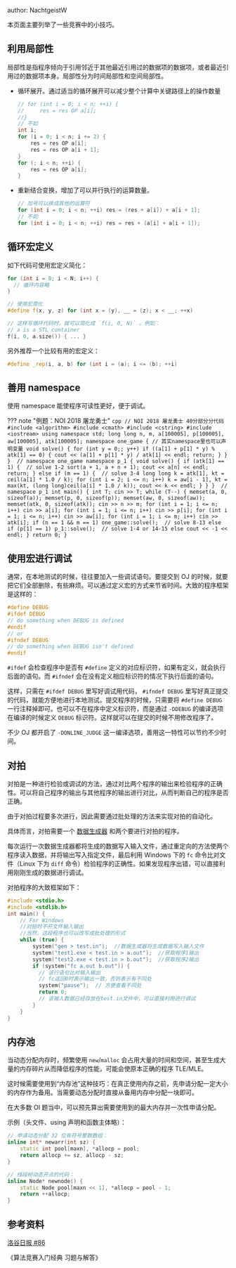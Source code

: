 author: NachtgeistW

本页面主要列举了一些竞赛中的小技巧。

## 利用局部性

局部性是指程序倾向于引用邻近于其他最近引用过的数据项的数据项，或者最近引用过的数据项本身。局部性分为时间局部性和空间局部性。

-   循环展开。通过适当的循环展开可以减少整个计算中关键路径上的操作数量

    ```cpp
    // for (int i = 0; i < n; ++i) {
    //     res = res OP a[i];
    //}
    // 不如
    int i;
    for (i = 0; i < n; i += 2) {
        res = res OP a[i];
        res = res OP a[i + 1];
    }
    for (; i < n; ++i) {
        res = res OP a[i];
    }
    ```

-   重新结合变换，增加了可以并行执行的运算数量。

    ```cpp
    // 加号可以换成其他的运算符
    for (int i = 0; i < n; ++i) res = (res + a[i]) + a[i + 1];
    // 不如
    for (int i = 0; i < n; ++i) res = res + (a[i] + a[i + 1]);
    ```

## 循环宏定义

如下代码可使用宏定义简化：

```cpp
for (int i = 0; i < N; i++) {
  // 循环内容略
}

// 使用宏简化
#define f(x, y, z) for (int x = (y), __ = (z); x < __; ++x)

// 这样写循环代码时，就可以简化成 `f(i, 0, N)` 。例如：
// a is a STL container
f(i, 0, a.size()) { ... }
```

另外推荐一个比较有用的宏定义：

```cpp
#define _rep(i, a, b) for (int i = (a); i <= (b); ++i)
```

## 善用 namespace

使用 namespace 能使程序可读性更好，便于调试。

??? note "例题：NOI 2018 屠龙勇士"
    ```cpp
    // NOI 2018 屠龙勇士 40分部分分代码
    #include <algorithm>
    #include <cmath>
    #include <cstring>
    #include <iostream>
    using namespace std;
    long long n, m, a[100005], p[100005], aw[100005], atk[100005];
    namespace one_game {
    // 其实namespace里也可以声明变量
    void solve() {
      for (int y = 0;; y++)
        if ((a[1] + p[1] * y) % atk[1] == 0) {
          cout << (a[1] + p[1] * y) / atk[1] << endl;
          return;
        }
    }
    }  // namespace one_game
    namespace p_1 {
    void solve() {
      if (atk[1] == 1) {  // solve 1-2
        sort(a + 1, a + n + 1);
        cout << a[n] << endl;
        return;
      } else if (m == 1) {  // solve 3-4
        long long k = atk[1], kt = ceil(a[1] * 1.0 / k);
        for (int i = 2; i <= n; i++)
          k = aw[i - 1], kt = max(kt, (long long)ceil(a[i] * 1.0 / k));
        cout << k << endl;
      }
    }
    }  // namespace p_1
    int main() {
      int T;
      cin >> T;
      while (T--) {
        memset(a, 0, sizeof(a));
        memset(p, 0, sizeof(p));
        memset(aw, 0, sizeof(aw));
        memset(atk, 0, sizeof(atk));
        cin >> n >> m;
        for (int i = 1; i <= n; i++) cin >> a[i];
        for (int i = 1; i <= n; i++) cin >> p[i];
        for (int i = 1; i <= n; i++) cin >> aw[i];
        for (int i = 1; i <= m; i++) cin >> atk[i];
        if (n == 1 && m == 1)
          one_game::solve();  // solve 8-13
        else if (p[1] == 1)
          p_1::solve();  // solve 1-4 or 14-15
        else
          cout << -1 << endl;
      }
      return 0;
    }
    ```

## 使用宏进行调试

通常，在本地测试的时候，往往要加入一些调试语句。要提交到 OJ 的时候，就要把它们全部删除，有些麻烦。可以通过定义宏的方式来节省时间。大致的程序框架是这样的：

```cpp
#define DEBUG
#ifdef DEBUG
// do something when DEBUG is defined
#endif
// or
#ifndef DEBUG
// do something when DEBUG isn't defined
#endif
```

 `#ifdef` 会检查程序中是否有 `#define` 定义的对应标识符，如果有定义，就会执行后面的语句。而 `#ifndef` 会在没有定义相应标识符的情况下执行后面的语句。

这样，只需在 `#ifdef DEBUG` 里写好调试用代码， `#ifndef DEBUG` 里写好真正提交的代码，就能方便地进行本地测试。提交程序的时候，只需要将 `#define DEBUG` 一行注释掉即可。也可以不在程序中定义标识符，而是通过 `-DDEBUG` 的编译选项在编译的时候定义 `DEBUG` 标识符。这样就可以在提交的时候不用修改程序了。

不少 OJ 都开启了 `-DONLINE_JUDGE` 这一编译选项，善用这一特性可以节约不少时间。

## 对拍

对拍是一种进行检验或调试的方法，通过对比两个程序的输出来检验程序的正确性。可以将自己程序的输出与其他程序的输出进行对比，从而判断自己的程序是否正确。

由于对拍过程要多次进行，因此需要通过批处理的方法来实现对拍的自动化。

具体而言，对拍需要一个 [数据生成器](../testlib/generator) 和两个要进行对拍的程序。

每次运行一次数据生成器都将生成的数据写入输入文件，通过重定向的方法使两个程序读入数据，并将输出写入指定文件，最后利用 Windows 下的 `fc` 命令比对文件（Linux 下为 `diff` 命令）检验程序的正确性。如果发现程序出错，可以直接利用刚刚生成的数据进行调试。

对拍程序的大致框架如下：

```cpp
#include <stdio.h>
#include <stdlib.h>
int main() {
    // For Windows
    //对拍时不开文件输入输出
    //当然，这段程序也可以改写成批处理的形式
    while (true) {
        system("gen > test.in");  //数据生成器将生成数据写入输入文件
        system("test1.exe < test.in > a.out");  //获取程序1输出
        system("test2.exe < test.in > b.out");  //获取程序2输出
        if (system("fc a.out b.out")) {
          // 该行语句比对输入输出
          // fc返回0时表示输出一致，否则表示有不同处
          system("pause");  // 方便查看不同处
          return 0;
          // 该输入数据已经存放在test.in文件中，可以直接利用进行调试
        }
    }
}
```

## 内存池

当动态分配内存时，频繁使用 `new`/`malloc` 会占用大量的时间和空间，甚至生成大量的内存碎片从而降低程序的性能，可能会使原本正确的程序 TLE/MLE。

这时候需要使用到“内存池”这种技巧：在真正使用内存之前，先申请分配一定大小的内存作为备用。当需要动态分配时直接从备用内存中分配一块即可。

在大多数 OI 题当中，可以预先算出需要使用到的最大内存并一次性申请分配。

示例（头文件、using 声明和函数主体略）：

```cpp
// 申请动态分配 32 位有符号整数数组：
inline int* newarr(int sz) {
    static int pool[maxn], *allocp = pool;
    return allocp += sz, allocp - sz;
}

// 线段树动态开点的代码：
inline Node* newnode() {
    static Node pool[maxn << 1], *allocp = pool - 1;
    return ++allocp;
}
```

## 参考资料

 [洛谷日报 #86](https://studyingfather.blog.luogu.org/some-coding-tips-for-oiers) 

《算法竞赛入门经典 习题与解答》
